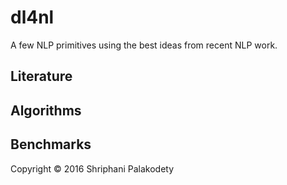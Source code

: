 # dl4nl

A few NLP primitives using the best ideas from recent NLP work.

## Literature

## Algorithms

## Benchmarks

Copyright © 2016 Shriphani Palakodety
